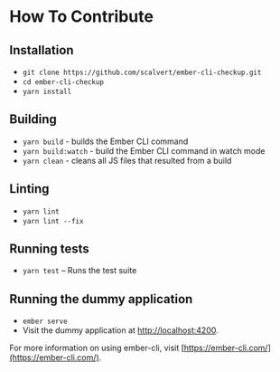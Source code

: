 # How To Contribute

## Installation

- `git clone https://github.com/scalvert/ember-cli-checkup.git`
- `cd ember-cli-checkup`
- `yarn install`

## Building

- `yarn build` - builds the Ember CLI command
- `yarn build:watch` - build the Ember CLI command in watch mode
- `yarn clean` - cleans all JS files that resulted from a build

## Linting

- `yarn lint`
- `yarn lint --fix`

## Running tests

- `yarn test` – Runs the test suite

## Running the dummy application

- `ember serve`
- Visit the dummy application at [http://localhost:4200](http://localhost:4200).

For more information on using ember-cli, visit [https://ember-cli.com/](https://ember-cli.com/).
